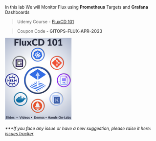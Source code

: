 

In this lab We will Monitor Flux using **Prometheus** Targets and **Grafana** Dashboards

> Udemy Course - [FluxCD 101](https://www.udemy.com/course/gitops-flux)

> Coupon Code - **GITOPS-FLUX-APR-2023**

<a href="https://www.udemy.com/course/gitops-flux" style="text-align: center"><img src="./FluxCD-101-Udemy-Image-small.png" align="center"></a>

###### ****If you face any issue or have a new suggestion, please raise it here: [issues tracker](https://github.com/sidd-harth/fluxcd-tracker/issues)*